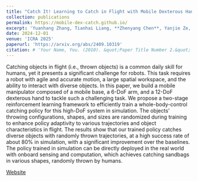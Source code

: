 ```yaml
---
title: "Catch It! Learning to Catch in Flight with Mobile Dexterous Hand"
collection: publications
permalink: https://mobile-dex-catch.github.io/
excerpt: 'Yuanhang Zhang, Tianhai Liang, **Zhenyang Chen**, Yanjie Ze, Huazhe Xu'
date: 2024-12-01
venue: 'ICRA 2025'
paperurl: 'https://arxiv.org/abs/2409.10319'
citation: # 'Your Name, You. (2010). &quot;Paper Title Number 2.&quot; <i>Journal 1</i>. 1(2).'
---
```


Catching objects in flight (i.e., thrown objects) is a common daily skill for humans, yet it presents a significant challenge for robots. This task requires a robot with agile and accurate motion, a large spatial workspace, and the ability to interact with diverse objects. In this paper, we build a mobile manipulator composed of a mobile base, a 6-DoF arm, and a 12-DoF dexterous hand to tackle such a challenging task. We propose a two-stage reinforcement learning framework to efficiently train a whole-body-control catching policy for this high-DoF system in simulation. The objects' throwing configurations, shapes, and sizes are randomized during training to enhance policy adaptivity to various trajectories and object characteristics in flight. The results show that our trained policy catches diverse objects with randomly thrown trajectories, at a high success rate of about 80\% in simulation, with a significant improvement over the baselines. The policy trained in simulation can be directly deployed in the real world with onboard sensing and computation, which achieves catching sandbags in various shapes, randomly thrown by humans.

[Website](https://mobile-dex-catch.github.io/)
